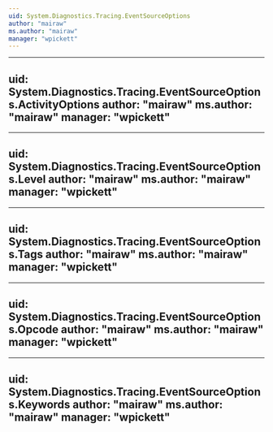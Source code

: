 ```yaml
---
uid: System.Diagnostics.Tracing.EventSourceOptions
author: "mairaw"
ms.author: "mairaw"
manager: "wpickett"
---
```


---
uid: System.Diagnostics.Tracing.EventSourceOptions.ActivityOptions
author: "mairaw"
ms.author: "mairaw"
manager: "wpickett"
---

---
uid: System.Diagnostics.Tracing.EventSourceOptions.Level
author: "mairaw"
ms.author: "mairaw"
manager: "wpickett"
---

---
uid: System.Diagnostics.Tracing.EventSourceOptions.Tags
author: "mairaw"
ms.author: "mairaw"
manager: "wpickett"
---

---
uid: System.Diagnostics.Tracing.EventSourceOptions.Opcode
author: "mairaw"
ms.author: "mairaw"
manager: "wpickett"
---

---
uid: System.Diagnostics.Tracing.EventSourceOptions.Keywords
author: "mairaw"
ms.author: "mairaw"
manager: "wpickett"
---
